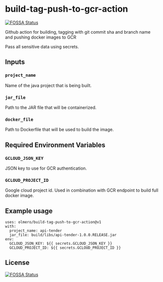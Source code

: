 # build-tag-push-to-gcr-action
[![FOSSA Status](https://app.fossa.com/api/projects/git%2Bgithub.com%2Folmero%2Fbuild-tag-push-to-gcr-action.svg?type=shield)](https://app.fossa.com/projects/git%2Bgithub.com%2Folmero%2Fbuild-tag-push-to-gcr-action?ref=badge_shield)

Github action for building, tagging with git commit sha and branch name and pushing docker images to GCR

Pass all sensitive data using secrets.

## Inputs

### `project_name`

Name of the java project that is being built.

### `jar_file`

Path to the JAR file that will be containerized.

### `docker_file`

Path to Dockerfile that will be used to build the image.

## Required Environment Variables

### `GCLOUD_JSON_KEY`

JSON key to use for GCR authentication.

### `GCLOUD_PROJECT_ID`

Google cloud project id. Used in combination with GCR endpoint to build full docker image.

## Example usage

```ylm
uses: olmero/build-tag-push-to-gcr-action@v1
with:
  project_name: api-tender
  jar_file: build/libs/api-tender-1.0.0.RELEASE.jar
env:
  GCLOUD_JSON_KEY: ${{ secrets.GCLOUD_JSON_KEY }}
  GCLOUD_PROJECT_ID: ${{ secrets.GCLOUD_PROJECT_ID }}
```

## License
[![FOSSA Status](https://app.fossa.com/api/projects/git%2Bgithub.com%2Folmero%2Fbuild-tag-push-to-gcr-action.svg?type=large)](https://app.fossa.com/projects/git%2Bgithub.com%2Folmero%2Fbuild-tag-push-to-gcr-action?ref=badge_large)